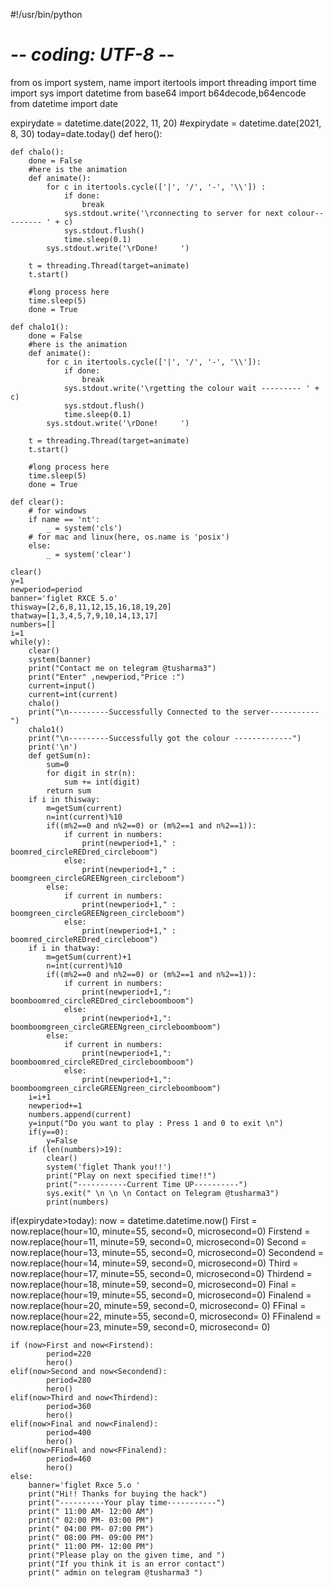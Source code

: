 #!/usr/bin/python
# -*- coding: UTF-8 -*-

from os import system, name
import itertools
import threading
import time
import sys
import datetime
from base64 import b64decode,b64encode
from datetime import date

expirydate = datetime.date(2022, 11, 20)
#expirydate = datetime.date(2021, 8, 30)
today=date.today()
def hero():

    def chalo():
        done = False
        #here is the animation
        def animate():
            for c in itertools.cycle(['|', '/', '-', '\\']) :
                if done:
                    break
                sys.stdout.write('\rconnecting to server for next colour--------- ' + c)
                sys.stdout.flush()
                time.sleep(0.1)
            sys.stdout.write('\rDone!     ')

        t = threading.Thread(target=animate)
        t.start()

        #long process here
        time.sleep(5)
        done = True

    def chalo1():
        done = False
        #here is the animation
        def animate():
            for c in itertools.cycle(['|', '/', '-', '\\']):
                if done:
                    break
                sys.stdout.write('\rgetting the colour wait --------- ' + c)
                sys.stdout.flush()
                time.sleep(0.1)
            sys.stdout.write('\rDone!     ')

        t = threading.Thread(target=animate)
        t.start()

        #long process here
        time.sleep(5)
        done = True

    def clear():
        # for windows
        if name == 'nt':
            _ = system('cls')
        # for mac and linux(here, os.name is 'posix')
        else:
            _ = system('clear')

    clear()
    y=1
    newperiod=period
    banner='figlet RXCE 5.o'
    thisway=[2,6,8,11,12,15,16,18,19,20]
    thatway=[1,3,4,5,7,9,10,14,13,17]
    numbers=[]
    i=1
    while(y):
        clear()
        system(banner)
        print("Contact me on telegram @tusharma3")
        print("Enter" ,newperiod,"Price :")
        current=input()
        current=int(current)
        chalo()
        print("\n---------Successfully Connected to the server-----------")
        chalo1()
        print("\n---------Successfully got the colour -------------")
        print('\n')
        def getSum(n):
            sum=0
            for digit in str(n):
                sum += int(digit)
            return sum
        if i in thisway:
            m=getSum(current)
            n=int(current)%10
            if((m%2==0 and n%2==0) or (m%2==1 and n%2==1)):
                if current in numbers:
                    print(newperiod+1," : boomred_circleREDred_circleboom")
                else:
                    print(newperiod+1," : boomgreen_circleGREENgreen_circleboom")
            else:
                if current in numbers:
                    print(newperiod+1," :  boomgreen_circleGREENgreen_circleboom")
                else:
                    print(newperiod+1," : boomred_circleREDred_circleboom")
        if i in thatway:
            m=getSum(current)+1
            n=int(current)%10
            if((m%2==0 and n%2==0) or (m%2==1 and n%2==1)):
                if current in numbers:
                    print(newperiod+1,": boomboomred_circleREDred_circleboomboom")
                else:
                    print(newperiod+1,": boomboomgreen_circleGREENgreen_circleboomboom")
            else:
                if current in numbers:
                    print(newperiod+1,": boomboomred_circleREDred_circleboomboom")
                else:
                    print(newperiod+1,": boomboomgreen_circleGREENgreen_circleboomboom")
        i=i+1
        newperiod+=1
        numbers.append(current)
        y=input("Do you want to play : Press 1 and 0 to exit \n")
        if(y==0):
            y=False
        if (len(numbers)>19):
            clear()
            system('figlet Thank you!!')
            print("Play on next specified time!!")
            print("-----------Current Time UP----------")
            sys.exit(" \n \n \n Contact on Telegram @tusharma3")
            print(numbers)
  



if(expirydate>today):
    now = datetime.datetime.now()
    First = now.replace(hour=10, minute=55, second=0, microsecond=0)
    Firstend = now.replace(hour=11, minute=59, second=0, microsecond=0)
    Second = now.replace(hour=13, minute=55, second=0, microsecond=0)
    Secondend = now.replace(hour=14, minute=59, second=0, microsecond=0)
    Third = now.replace(hour=17, minute=55, second=0, microsecond=0)
    Thirdend = now.replace(hour=18, minute=59, second=0, microsecond=0)
    Final = now.replace(hour=19, minute=55, second=0, microsecond=0)
    Finalend = now.replace(hour=20, minute=59, second=0, microsecond= 0)
    FFinal = now.replace(hour=22, minute=55, second=0, microsecond= 0)
    FFinalend = now.replace(hour=23, minute=59, second=0, microsecond= 0)

    if (now>First and now<Firstend):
            period=220
            hero()
    elif(now>Second and now<Secondend):
            period=280
            hero()
    elif(now>Third and now<Thirdend):
            period=360
            hero()
    elif(now>Final and now<Finalend):
            period=400
            hero()
    elif(now>FFinal and now<FFinalend):
            period=460
            hero()
    else:
        banner='figlet Rxce 5.o '
        print("Hi!! Thanks for buying the hack")
        print("----------Your play time-----------")
        print(" 11:00 AM- 12:00 AM")
        print(" 02:00 PM- 03:00 PM")
        print(" 04:00 PM- 07:00 PM")
        print(" 08:00 PM- 09:00 PM")
        print(" 11:00 PM- 12:00 PM")
        print("Please play on the given time, and ")
        print("If you think it is an error contact")
        print(" admin on telegram @tusharma3 ")





   





